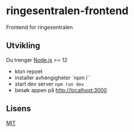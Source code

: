 # ringesentralen-frontend

Frontend for ringesentralen

## Utvikling

Du trenger [Node.js](https://nodejs.org/) >= 12 

- klon repoet
- installer avhengigheter `npm i``
- start dev server `npm run dev`
- besøk appen på [http://localhost:3000](http://localhost:3000)

## Lisens

[MIT](LICENSE)
